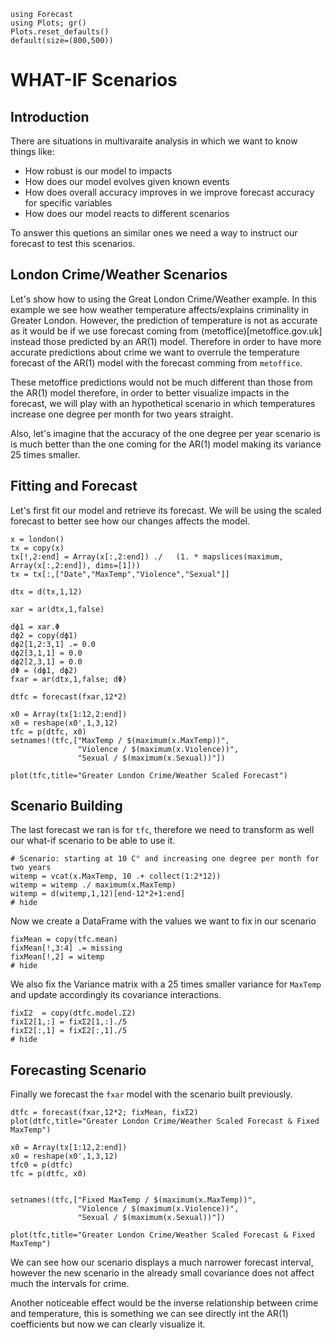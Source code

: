 ```@setup examples
using Forecast
using Plots; gr()
Plots.reset_defaults()
default(size=(800,500))
```
# WHAT-IF Scenarios

## Introduction
There are situations in multivaraite analysis in which we want to know things like:

* How robust is our model to impacts
* How does our model evolves given known events
* How does overall accuracy improves in we improve forecast accuracy for specific variables
* How does our model reacts to different scenarios

To answer this quetions an similar ones we need a way to instruct our forecast to test this scenarios.

## London Crime/Weather Scenarios

Let's show how to using the Great London Crime/Weather example. In this example we see how weather temperature affects/explains criminality in Greater London. However, the prediction of temperature is not as accurate as it would be if we use forecast coming from (metoffice)[metoffice.gov.uk] instead those predicted by an AR(1) model. Therefore in order to have more accurate predictions about crime we want to overrule the temperature forecast of the AR(1) model with the forecast comming from `metoffice`.

These metoffice predictions would not be much different than those from the AR(1) model therefore, in order to better visualize impacts in the forecast, we will play with an hypothetical scenario in which temperatures increase one degree per month for two years straight.

Also, let's imagine that the accuracy of the one degree per year scenario is is much better than the one coming for the AR(1) model making its variance 25 times smaller.

## Fitting and Forecast

Let's first fit our model and retrieve its forecast. We will be using the scaled forecast to better see how our changes affects the model.

```@example examples
x = london()
tx = copy(x)
tx[!,2:end] = Array(x[:,2:end]) ./   (1. * mapslices(maximum, Array(x[:,2:end]), dims=[1]))
tx = tx[:,["Date","MaxTemp","Violence","Sexual"]]

dtx = d(tx,1,12) 

xar = ar(dtx,1,false)

dϕ1 = xar.Φ
dϕ2 = copy(dϕ1)
dϕ2[1,2:3,1] .= 0.0
dϕ2[3,1,1] = 0.0
dϕ2[2,3,1] = 0.0
dΦ = (dϕ1, dϕ2)
fxar = ar(dtx,1,false; dΦ)

dtfc = forecast(fxar,12*2)

x0 = Array(tx[1:12,2:end])
x0 = reshape(x0',1,3,12)
tfc = p(dtfc, x0)
setnames!(tfc,["MaxTemp / $(maximum(x.MaxTemp))",
               "Violence / $(maximum(x.Violence))",
               "Sexual / $(maximum(x.Sexual))"])

plot(tfc,title="Greater London Crime/Weather Scaled Forecast")
```

## Scenario Building

The last forecast we ran is for `tfc`, therefore we need to transform as well our what-if scenario to be able to use it.

```@example examples
# Scenario: starting at 10 C° and increasing one degree per month for two years
witemp = vcat(x.MaxTemp, 10 .+ collect(1:2*12)) 
witemp = witemp ./ maximum(x.MaxTemp) 
witemp = d(witemp,1,12)[end-12*2+1:end]
# hide
```
Now we create a DataFrame with the values we want to fix in our scenario

```@example examples
fixMean = copy(tfc.mean)
fixMean[!,3:4] .= missing
fixMean[!,2] = witemp
# hide
```
We also fix the Variance matrix with a 25 times smaller variance for `MaxTemp` and update accordingly its covariance interactions.

```@example examples
fixΣ2  = copy(dtfc.model.Σ2)
fixΣ2[1,:] = fixΣ2[1,:]./5
fixΣ2[:,1] = fixΣ2[:,1]./5
# hide
```

## Forecasting Scenario

Finally we forecast the `fxar` model with the scenario built previously.

```@example examples
dtfc = forecast(fxar,12*2; fixMean, fixΣ2)
plot(dtfc,title="Greater London Crime/Weather Scaled Forecast & Fixed MaxTemp")
            
x0 = Array(tx[1:12,2:end])
x0 = reshape(x0',1,3,12)
tfc0 = p(dtfc)
tfc = p(dtfc, x0)


setnames!(tfc,["Fixed MaxTemp / $(maximum(x.MaxTemp))",
               "Violence / $(maximum(x.Violence))",
               "Sexual / $(maximum(x.Sexual))"])

plot(tfc,title="Greater London Crime/Weather Scaled Forecast & Fixed MaxTemp")
```
We can see how our scenario displays a much narrower forecast interval, however the new scenario in the already small covariance does not affect much the intervals for crime.
	
Another noticeable effect would be the inverse relationship between crime and temperature, this is something we can see directly int the AR(1) coefficients but now we can clearly visualize it.
